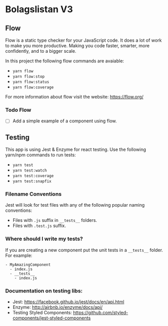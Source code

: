 # Bolagslistan V3

## Flow

Flow is a static type checker for your JavaScript code. It does a lot of work to make you more productive.
Making you code faster, smarter, more confidently, and to a bigger scale.

In this project the following flow commands are avaiable:

* `yarn flow`
* `yarn flow:stop`
* `yarn flow:status`
* `yarn flow:coverage`

For more information about flow visit the website: https://flow.org/

### Todo Flow

* [ ] Add a simple example of a component using flow.

## Testing

This app is using Jest & Enzyme for react testing.
Use the following yarn/npm commands to run tests:

* `yarn test`
* `yarn test:watch`
* `yarn test:coverage`
* `yarn test:snapfix`

### Filename Conventions

Jest will look for test files with any of the following popular naming conventions:

* Files with `.js` suffix in `__tests__` folders.
* Files with `.test.js` suffix.

### Where should I write my tests?

If you are creating a new component put the unit tests in a `__tests__` folder.
For example:

```
- MyAmazingComponent
  - index.js
  - __tests__
    - index.js
```

### Documentation on testing libs:

* Jest: https://facebook.github.io/jest/docs/en/api.html
* Enzyme: http://airbnb.io/enzyme/docs/api/
* Testing Styled Components: https://github.com/styled-components/jest-styled-components
